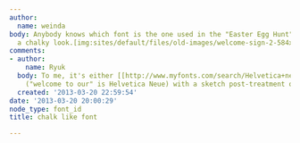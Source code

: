 ```yaml
---
author:
  name: weinda
body: Anybody knows which font is the one used in the "Easter Egg Hunt" text, it has
  a chalky look.[img:sites/default/files/old-images/welcome-sign-2-584x389_3742.jpg]
comments:
- author:
    name: Ryuk
  body: To me, it's either [[http://www.myfonts.com/search/Helvetica+neue|Helvetica]]
    ("welcome to our" is Helvetica Neue) with a sketch post-treatment or [[http://www.myfonts.com/fonts/hiekkagraphics/sketchetik|Sketchetik]].
  created: '2013-03-20 22:59:54'
date: '2013-03-20 20:00:29'
node_type: font_id
title: chalk like font

---
```

